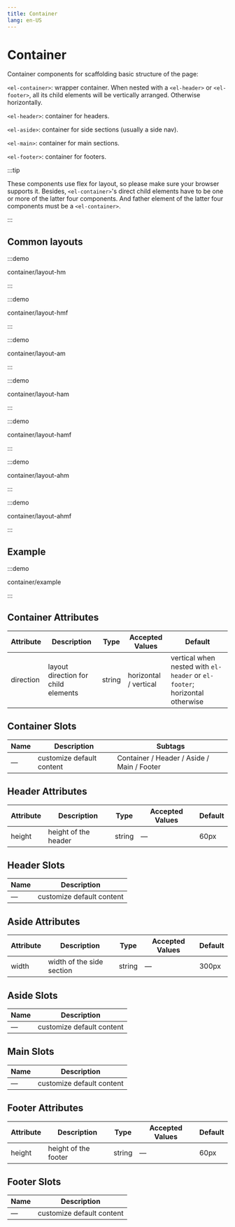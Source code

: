```yaml
---
title: Container
lang: en-US
---
```


# Container

Container components for scaffolding basic structure of the page:

`<el-container>`: wrapper container. When nested with a `<el-header>` or `<el-footer>`, all its child elements will be vertically arranged. Otherwise horizontally.

`<el-header>`: container for headers.

`<el-aside>`: container for side sections (usually a side nav).

`<el-main>`: container for main sections.

`<el-footer>`: container for footers.

:::tip

These components use flex for layout, so please make sure your browser supports it. Besides, `<el-container>`'s direct child elements have to be one or more of the latter four components. And father element of the latter four components must be a `<el-container>`.

:::

## Common layouts

:::demo

container/layout-hm

:::

:::demo

container/layout-hmf

:::

:::demo

container/layout-am

:::

:::demo

container/layout-ham

:::

:::demo

container/layout-hamf

:::

:::demo

container/layout-ahm

:::

:::demo

container/layout-ahmf

:::

## Example

:::demo

container/example

:::

## Container Attributes

| Attribute | Description                         | Type   | Accepted Values       | Default                                                                    |
| --------- | ----------------------------------- | ------ | --------------------- | -------------------------------------------------------------------------- |
| direction | layout direction for child elements | string | horizontal / vertical | vertical when nested with `el-header` or `el-footer`; horizontal otherwise |

## Container Slots

| Name | Description               | Subtags                                    |
| ---- | ------------------------- | ------------------------------------------ |
| —    | customize default content | Container / Header / Aside / Main / Footer |

## Header Attributes

| Attribute | Description          | Type   | Accepted Values | Default |
| --------- | -------------------- | ------ | --------------- | ------- |
| height    | height of the header | string | —               | 60px    |

## Header Slots

| Name | Description               |
| ---- | ------------------------- |
| —    | customize default content |

## Aside Attributes

| Attribute | Description               | Type   | Accepted Values | Default |
| --------- | ------------------------- | ------ | --------------- | ------- |
| width     | width of the side section | string | —               | 300px   |

## Aside Slots

| Name | Description               |
| ---- | ------------------------- |
| —    | customize default content |

## Main Slots

| Name | Description               |
| ---- | ------------------------- |
| —    | customize default content |

## Footer Attributes

| Attribute | Description          | Type   | Accepted Values | Default |
| --------- | -------------------- | ------ | --------------- | ------- |
| height    | height of the footer | string | —               | 60px    |

## Footer Slots

| Name | Description               |
| ---- | ------------------------- |
| —    | customize default content |
